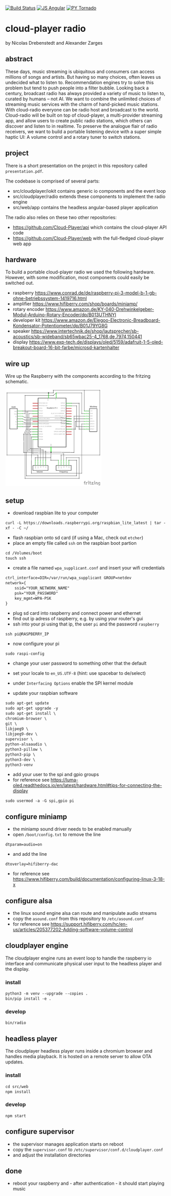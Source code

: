 [![Build Status](https://travis-ci.org/Cloud-Player/radio.svg?branch=master)](https://travis-ci.org/Cloud-Player/radio)
[![JS Angular](https://img.shields.io/badge/js-angular-blue.svg)](https://angularjs.org)
[![PY Tornado](https://img.shields.io/badge/py-tornado-blue.svg)](http://www.tornadoweb.org)


# cloud-player radio

by Nicolas Drebenstedt and Alexander Zarges

## abstract

These days, music streaming is ubiquitous and consumers can access millions of songs and artists.
But having so many choices, often leaves us undecided what to listen to. Recommendation engines try to solve this problem but tend to push people into a filter bubble.
Looking back a century, broadcast radio has always provided a variety of music to listen to, curated by humans – not AI.
We want to combine the unlimited choices of streaming music services with the charm of hand-picked music stations. With cloud-radio everyone can be radio host and broadcast to the world.
Cloud-radio will be built on top of cloud-player, a multi-provider streaming app, and allow users to create public radio stations, which others can discover and listen to in realtime.
To preserve the analogue flair of radio receivers, we want to build a portable listening device with a super simple haptic UI: A volume control and a rotary tuner to switch stations.

## project

There is a short presentation on the project in this repository called `presentation.pdf`.

The codebase is comprised of several parts:
- src/cloudplayer/iokit contains generic io components and the event loop
- src/cloudplayer/radio extends these components to implement the radio engine
- src/web/app contains the headless angular-based player application

The radio also relies on these two other repositories:
- https://github.com/Cloud-Player/api which contains the cloud-player API code
- https://github.com/Cloud-Player/web with the full-fledged cloud-player web app

## hardware

To build a portable cloud-player radio we used the following hardware. However,
with some modification, most components could easily be switched out.

- raspberry https://www.conrad.de/de/raspberry-pi-3-model-b-1-gb-ohne-betriebssystem-1419716.html
- amplifier https://www.hifiberry.com/shop/boards/miniamp/
- rotary encoder https://www.amazon.de/KY-040-Drehwinkelgeber-Modul-Arduino-Rotary-Encoder/dp/B013UTHNYI
- developer kit https://www.amazon.de/Elegoo-Electronic-Breadboard-Kondensator-Potentiometer/dp/B01J79YG8G
- speaker https://www.intertechnik.de/shop/lautsprecher/sb-acoustics/sb-wideband/sb65wbac25-4_1768,de,7974,150441
- display https://www.exp-tech.de/displays/oled/5159/adafruit-1-5-oled-breakout-board-16-bit-farbe/microsd-kartenhalter

## wire up

Wire up the Raspberry with the components according to the fritzing schematic.

<img width=300 src="https://raw.githubusercontent.com/Cloud-Player/radio/master/schematic.jpg">

## setup

- download raspbian lite to your computer
```
curl -L https://downloads.raspberrypi.org/raspbian_lite_latest | tar -xf - -C ~/
```

- flash raspbian onto sd card (if using a Mac, check out `etcher`)
- place an empty file called `ssh` on the raspbian boot partion
```
cd /Volumes/boot
touch ssh
```

- create a file named `wpa_supplicant.conf` and insert your wifi credentials
```
ctrl_interface=DIR=/var/run/wpa_supplicant GROUP=netdev
network={
    ssid="YOUR_NETWORK_NAME"
    psk="YOUR_PASSWORD"
    key_mgmt=WPA-PSK
}
```

- plug sd card into raspberry and connect power and ethernet
- find out ip adress of raspberry, e.g. by using your router's gui
- ssh into your pi using that ip, the user `pi` and the password `raspberry`
```
ssh pi@RASPBERRY_IP
```

- now configure your pi
```
sudo raspi-config
```

- change your user password to something other that the default
- set your locale to `en_US.UTF-8` (hint: use spacebar to de/select)
- under `Interfacing Options` enable the SPI kernel module

- update your raspbian software
```
sudo apt-get update
sudo apt-get upgrade -y
sudo apt-get install \
chromium-browser \
git \
libjpeg9 \
libjpeg9-dev \
supervisor \
python-alsaaudio \
python3-pillow \
python3-pip \
python3-dev \
python3-venv
```

- add your user to the spi and gpio groups
- for reference see https://luma-oled.readthedocs.io/en/latest/hardware.html#tips-for-connecting-the-display
```
sudo usermod -a -G spi,gpio pi
```

## configure miniamp

- the miniamp sound driver needs to be enabled manually
- open `/boot/config.txt` to remove the line
```
dtparam=audio=on
```

- and add the line
```
dtoverlay=hifiberry-dac
```

- for reference see https://www.hifiberry.com/build/documentation/configuring-linux-3-18-x

## configure alsa

- the linux sound engine alsa can route and manipulate audio streams
- copy the `asound.conf` from this repository to `/etc/asound.conf`
- for reference see https://support.hifiberry.com/hc/en-us/articles/205377202-Adding-software-volume-control

## cloudplayer engine

The cloudplayer engine runs an event loop to handle the raspberry io interface
and communicate physical user input to the headless player and the display.

### install
```
python3 -m venv --upgrade --copies .
bin/pip install -e .
```

### develop
```
bin/radio
```

## headless player

The cloudplayer headless player runs inside a chromium browser and handles
media playback. It is hosted on a remote server to allow OTA updates.

### install
```
cd src/web
npm install
```

### develop
```
npm start
```

## configure supervisor

- the supervisor manages application starts on reboot
- copy the `supervisor.conf` to `/etc/supervisor/conf.d/cloudplayer.conf`
- and adjust the installation directories

## done

- reboot your raspberry and - after authentication - it should start playing music
